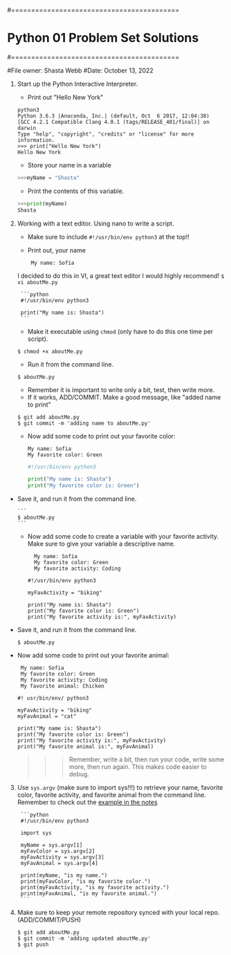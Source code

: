 #==========================================
# Python 01 Problem Set Solutions
#==========================================

#File owner: 	Shasta Webb
#Date: 			October 13, 2022

1. Start up the Python Interactive Interpreter. 

	- Print out "Hello New York"

	```
	python3
	Python 3.6.3 |Anaconda, Inc.| (default, Oct  6 2017, 12:04:38) 
	[GCC 4.2.1 Compatible Clang 4.0.1 (tags/RELEASE_401/final)] on darwin
	Type "help", "copyright", "credits" or "license" for more information.
	>>> print("Hello New York")
	Hello New York
	```
    - Store your name in a variable

	```python
	>>>myName = "Shasta"
	```

    - Print the contents of this variable.

	```python
	>>>print(myName)
	Shasta
	```

2. Working with a text editor. Using nano to write a script. 
   - Make sure to include `#!/usr/bin/env python3` at the top!! 
   - Print out, your name  
   
        ```
         My name: Sofia
        ```

	I decided to do this in VI, a great text editor I would highly recommend!
		```
		$ vi aboutMe.py
		```

		```python
		#!/usr/bin/env python3

		print("My name is: Shasta")
		```
 
    - Make it executable using `chmod` (only have to do this one time per script).

	```
	$ chmod +x aboutMe.py
	```

    - Run it from the command line. 

	```
	$ aboutMe.py
	```
	- Remember it is important to write only a bit, test, then write more.
	- If it works, ADD/COMMIT. Make a good message, like "added name to print"

	```
	$ git add aboutMe.py
	$ git commit -m 'adding name to aboutMe.py'
	```

    - Now add some code to print out your favorite color:  
  
         ```
         My name: Sofia
         My favorite color: Green
        ```
		
		```python
		#!/usr/bin/env python3

		print("My name is: Shasta")
        print("My favorite color is: Green")
		```

  - Save it, and run it from the command line. 

		```
		$ aboutMe.py
		```

	- Now add some code to create a variable with your favorite activity. Make sure to give your variable a descriptive name.

       ```
         My name: Sofia
         My favorite color: Green
         My favorite activity: Coding
        ```

		```python3
		#!/usr/bin/env python3

		myFavActivity = "biking"
		
		print("My name is: Shasta")
		print("My favorite color is: Green")
		print("My favorite activity is:", myFavActivity)
		```
   - Save it, and run it from the command line. 

		```
		$ aboutMe.py
		```
	
   - Now add some code to print out your favorite animal:      
        
        ```
         My name: Sofia
         My favorite color: Green
         My favorite activity: Coding
         My favorite animal: Chicken
        ```
		
		```python3
		#! usr/bin/env/ python3
	
		myFavActivity = "biking"
		myFavAnimal = "cat"

		print("My name is: Shasta")
		print("My favorite color is: Green")
		print("My favorite activity is:", myFavActivity)
		print("My favorite animal is:", myFavAnimal)
		```
		
        >>>  Remember, write a bit, then run your code, write some more, then run again. This makes code easier to debug. 

3. Use `sys.argv` (make sure to import sys!!!) to retrieve your name, favorite color, favorite activity, and favorite animal from the command line. Remember to check out the [example in the notes](https://github.com/prog4biol/pfb2018#command-line-parameters-a-special-built-in-list)

		```python
		#!/usr/bin/env python3
		
		import sys
		
		myName = sys.argv[1]
		myFavColor = sys.argv[2]
		myFavActivity = sys.argv[3]
		myFavAnimal = sys.argv[4]

		print(myName, "is my name.")
		print(myFavColor, "is my favorite color.")
		print(myFavActivity, "is my favorite activity.")
		print(myFavAnimal, "is my favorite animal.")
		```

5. Make sure to keep your remote repository synced with your local repo. (ADD/COMMIT/PUSH)

	```
	$ git add aboutMe.py
	$ git commit -m 'adding updated aboutMe.py'
	$ git push
	```
